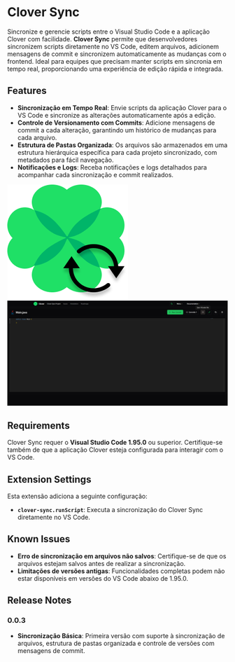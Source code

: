 # Clover Sync

Sincronize e gerencie scripts entre o Visual Studio Code e a aplicação Clover com facilidade. **Clover Sync** permite que desenvolvedores sincronizem scripts diretamente no VS Code, editem arquivos, adicionem mensagens de commit e sincronizem automaticamente as mudanças com o frontend. Ideal para equipes que precisam manter scripts em sincronia em tempo real, proporcionando uma experiência de edição rápida e integrada.

## Features

- **Sincronização em Tempo Real**: Envie scripts da aplicação Clover para o VS Code e sincronize as alterações automaticamente após a edição.
- **Controle de Versionamento com Commits**: Adicione mensagens de commit a cada alteração, garantindo um histórico de mudanças para cada arquivo.
- **Estrutura de Pastas Organizada**: Os arquivos são armazenados em uma estrutura hierárquica específica para cada projeto sincronizado, com metadados para fácil navegação.
- **Notificações e Logs**: Receba notificações e logs detalhados para acompanhar cada sincronização e commit realizados.

![Sincronização em Tempo Real](./assets/cloverSync.png)
![Sincronização em Tempo Real](./assets/p1.png)

## Requirements

Clover Sync requer o **Visual Studio Code 1.95.0** ou superior. Certifique-se também de que a aplicação Clover esteja configurada para interagir com o VS Code.

## Extension Settings

Esta extensão adiciona a seguinte configuração:

- **`clover-sync.runScript`**: Executa a sincronização do Clover Sync diretamente no VS Code.

## Known Issues

- **Erro de sincronização em arquivos não salvos**: Certifique-se de que os arquivos estejam salvos antes de realizar a sincronização.
- **Limitações de versões antigas**: Funcionalidades completas podem não estar disponíveis em versões do VS Code abaixo de 1.95.0.

## Release Notes

### 0.0.3

- **Sincronização Básica**: Primeira versão com suporte à sincronização de arquivos, estrutura de pastas organizada e controle de versões com mensagens de commit.
